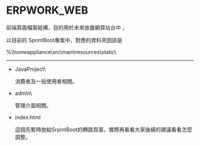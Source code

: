 # ERPWORK_WEB

前端頁面檔案結構，目的用於未來放置網頁站台中 ，

以目前的 SprintBoot專案中，對應的資料夾因該是

%\homeappliance\src\main\resources\static\  

---

* JavaProject\

  消費者及一般使用者相關。

  

* admin\

  管理介面相關。

  

* index.html

  這個先暫時放給SrpintBoot的轉跳頁面，實際再看看大家後續的建議看看怎麼調整。

